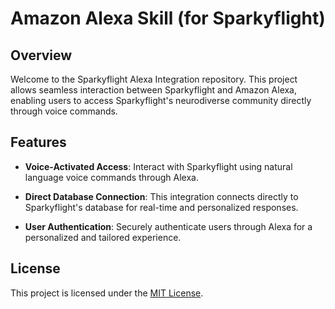 # Amazon Alexa Skill (for Sparkyflight)
 
## Overview
Welcome to the Sparkyflight Alexa Integration repository. This project allows seamless interaction between Sparkyflight and Amazon Alexa, enabling users to access Sparkyflight's neurodiverse community directly through voice commands.

## Features
- **Voice-Activated Access**: Interact with Sparkyflight using natural language voice commands through Alexa.

- **Direct Database Connection**: This integration connects directly to Sparkyflight's database for real-time and personalized responses.

- **User Authentication**: Securely authenticate users through Alexa for a personalized and tailored experience.

## License

This project is licensed under the [MIT License](LICENSE).
